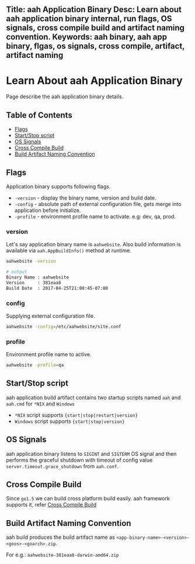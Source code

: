 Title: aah Application Binary
Desc: Learn about aah application binary internal, run flags, OS signals, cross compile build and artifact naming convention.
Keywords: aah binary, aah app binary, flgas, os signals, cross compile, artifact, artifact naming
---
# Learn About aah Application Binary

Page describe the aah application binary details.

## Table of Contents

  * [Flags](#flags)
  * [Start/Stop script](#start-stop-script)
  * [OS Signals](#os-signals)
  * [Cross Compile Build](#cross-compile-build)
  * [Build Artifact Naming Convention](#build-artifact-naming-convention)

## Flags

Application binary supports following flags.

  * `-version` - display the binary name, version and build date.
  * `-config` - absolute path of external configuration file, gets merge into application before initialize.
  * `-profile` - environment profile name to activate. e.g: dev, qa, prod.

### version

Let's say application binary name is `aahwebsite`. Also build information is available via `aah.AppBuildInfo()` method at runtime.

```bash
aahwebsite -version

# output
Binary Name : aahwebsite
Version     : 381eaa8
Build Date  : 2017-04-25T21:00:45-07:00
```

### config

Supplying external configuration file.

```bash
aahwebsite -config=/etc/aahwebsite/site.conf
```

### profile

Environment profile name to active.

```bash
aahwebsite -profile=qa
```

## Start/Stop script

aah application build artifact contains two startup scripts named `aah` and `aah.cmd` for `*NIX` and `Windows`

  * `*NIX` script supports `{start|stop|restart|version}`
  * `Windows` script supports `{start|stop|version}`

## OS Signals

aah application binary listens to `SIGINT` and `SIGTERM` OS signal and then performs the graceful shutdown with timeout of config value `server.timeout.grace_shutdown` from `aah.conf`.

## Cross Compile Build

Since `go1.5` we can build cross platform build easily. aah framework supports it, refer [Cross Compile Build](aah-cli-tool.html#cross-compile-build)

## Build Artifact Naming Convention

aah build produces the build artifact name as `<app-binary-name>-<version>-<goos>-<goarch>.zip`.

For e.g.: `aahwebsite-381eaa8-darwin-amd64.zip`
